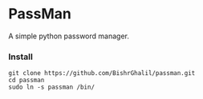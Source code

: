 # PassMan
A simple python password manager.
### Install
```
git clone https://github.com/BishrGhalil/passman.git
cd passman
sudo ln -s passman /bin/
```
